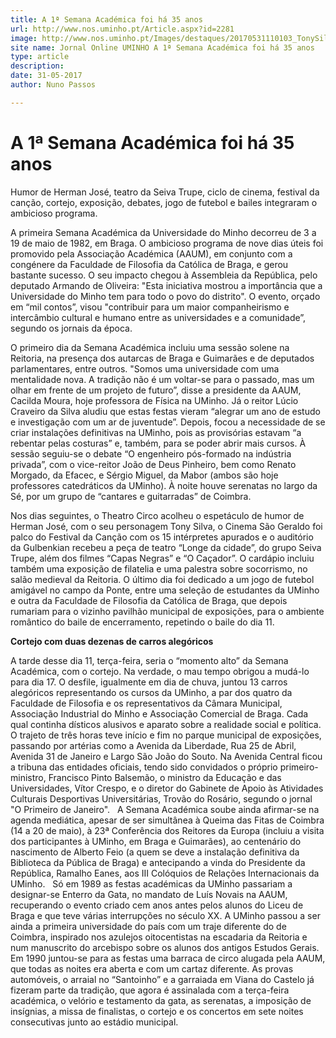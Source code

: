 ```yaml
---
title: A 1ª Semana Académica foi há 35 anos
url: http://www.nos.uminho.pt/Article.aspx?id=2281
image: http://www.nos.uminho.pt/Images/destaques/20170531110103_TonySilva.jpg
site name: Jornal Online UMINHO A 1ª Semana Académica foi há 35 anos
type: article
description: 
date: 31-05-2017
author: Nuno Passos

---
```

# A 1ª Semana Académica foi há 35 anos


  

Humor de Herman José, teatro da Seiva Trupe, ciclo de cinema, festival da canção, cortejo, exposição, debates, jogo de futebol e bailes integraram o ambicioso programa.

A primeira Semana Académica da Universidade do Minho decorreu de 3 a 19 de maio de 1982, em Braga. O ambicioso programa de nove dias úteis foi promovido pela Associação Académica (AAUM), em conjunto com a congénere da Faculdade de Filosofia da Católica de Braga, e gerou bastante sucesso. O seu impacto chegou à Assembleia da República, pelo deputado Armando de Oliveira: "Esta iniciativa mostrou a importância que a Universidade do Minho tem para todo o povo do distrito". O evento, orçado em “mil contos”, visou "contribuir para um maior companheirismo e intercâmbio cultural e humano entre as universidades e a comunidade”, segundo os jornais da época.

O primeiro dia da Semana Académica incluiu uma sessão solene na Reitoria, na presença dos autarcas de Braga e Guimarães e de deputados parlamentares, entre outros. "Somos uma universidade com uma mentalidade nova. A tradição não é um voltar-se para o passado, mas um olhar em frente de um projeto de futuro”, disse a presidente da AAUM, Cacilda Moura, hoje professora de Física na UMinho. Já o reitor Lúcio Craveiro da Silva aludiu que estas festas vieram “alegrar um ano de estudo e investigação com um ar de juventude”. Depois, focou a necessidade de se criar instalações definitivas na UMinho, pois as provisórias estavam “a rebentar pelas costuras” e, também, para se poder abrir mais cursos. À sessão seguiu-se o debate “O engenheiro pós-formado na indústria privada”, com o vice-reitor João de Deus Pinheiro, bem como Renato Morgado, da Efacec, e Sérgio Miguel, da Mabor (ambos são hoje professores catedráticos da UMinho). À noite houve serenatas no largo da Sé, por um grupo de “cantares e guitarradas” de Coimbra.

Nos dias seguintes, o Theatro Circo acolheu o espetáculo de humor de Herman José, com o seu personagem Tony Silva, o Cinema São Geraldo foi palco do Festival da Canção com os 15 intérpretes apurados e o auditório da Gulbenkian recebeu a peça de teatro “Longe da cidade”, do grupo Seiva Trupe, além dos filmes “Capas Negras” e “O Caçador”. O cardápio incluiu também uma exposição de filatelia e uma palestra sobre socorrismo, no salão medieval da Reitoria. O último dia foi dedicado a um jogo de futebol amigável no campo da Ponte, entre uma seleção de estudantes da UMinho e outra da Faculdade de Filosofia da Católica de Braga, que depois rumariam para o vizinho pavilhão municipal de exposições, para o ambiente romântico do baile de encerramento, repetindo o baile do dia 11.
 

**Cortejo com duas dezenas de carros alegóricos** 

A tarde desse dia 11, terça-feira, seria o “momento alto” da Semana Académica, com o cortejo. Na verdade, o mau tempo obrigou a mudá-lo para dia 17. O desfile, igualmente em dia de chuva, juntou 13 carros alegóricos representando os cursos da UMinho, a par dos quatro da Faculdade de Filosofia e os representativos da Câmara Municipal, Associação Industrial do Minho e Associação Comercial de Braga. Cada qual continha dísticos alusivos e aparato sobre a realidade social e política. O trajeto de três horas teve início e fim no parque municipal de exposições, passando por artérias como a Avenida da Liberdade, Rua 25 de Abril, Avenida 31 de Janeiro e Largo São João do Souto. Na Avenida Central ficou a tribuna das entidades oficiais, tendo sido convidados o próprio primeiro-ministro, Francisco Pinto Balsemão, o ministro da Educação e das Universidades, Vítor Crespo, e o diretor do Gabinete de Apoio às Atividades Culturais Desportivas Universitárias, Trovão do Rosário, segundo o jornal "O Primeiro de Janeiro".
 
A Semana Académica soube ainda afirmar-se na agenda mediática, apesar de ser simultânea à Queima das Fitas de Coimbra (14 a 20 de maio), à 23ª Conferência dos Reitores da Europa (incluiu a visita dos participantes à UMinho, em Braga e Guimarães), ao centenário do nascimento de Alberto Feio (a quem se deve a instalação definitiva da Biblioteca da Pública de Braga) e antecipando a vinda do Presidente da República, Ramalho Eanes, aos III Colóquios de Relações Internacionais da UMinho.
 
Só em 1989 as festas académicas da UMinho passariam a designar-se Enterro da Gata, no mandato de Luís Novais na AAUM, recuperando o evento criado cem anos antes pelos alunos do Liceu de Braga e que teve várias interrupções no século XX. A UMinho passou a ser ainda a primeira universidade do país com um traje diferente do de Coimbra, inspirado nos azulejos oitocentistas na escadaria da Reitoria e num manuscrito do arcebispo sobre os alunos dos antigos Estudos Gerais. Em 1990 juntou-se para as festas uma barraca de circo alugada pela AAUM, que todas as noites era aberta e com um cartaz diferente. As provas automóveis, o arraial no “Santoinho” e a garraiada em Viana do Castelo já fizeram parte da tradição, que agora é assinalada com a terça-feira académica, o velório e testamento da gata, as serenatas, a imposição de insígnias, a missa de finalistas, o cortejo e os concertos em sete noites consecutivas junto ao estádio municipal.

